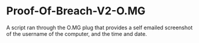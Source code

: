 # Proof-Of-Breach-V2-O.MG
A script ran through the O.MG plug that provides a self emailed screenshot of the username of the computer, and the time and date.
